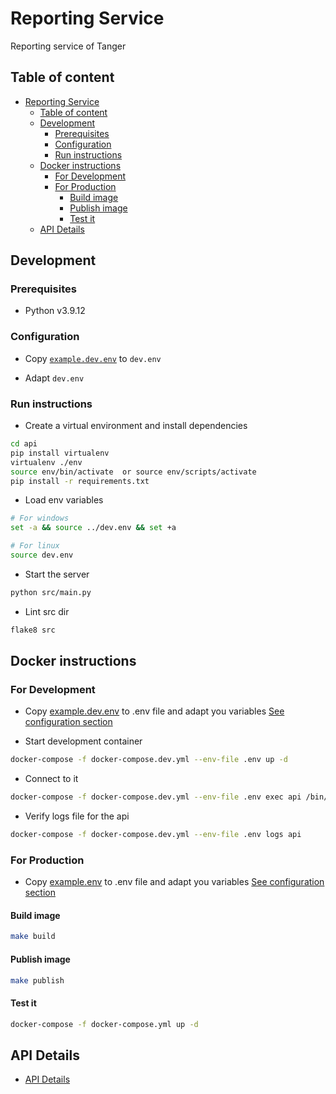 # Reporting Service

Reporting service of Tanger

## Table of content

- [Reporting Service](#reporting-service)
  - [Table of content](#table-of-content)
  - [Development](#development)
    - [Prerequisites](#prerequisites)
    - [Configuration](#configuration)
    - [Run instructions](#run-instructions)
  - [Docker instructions](#docker-instructions)
    - [For Development](#for-development)
    - [For Production](#for-production)
      - [Build image](#build-image)
      - [Publish image](#publish-image)
      - [Test it](#test-it)
  - [API Details](#api-details)
  
## Development

### Prerequisites

- Python v3.9.12

### Configuration

- Copy [`example.dev.env`](example.dev.env) to `dev.env`

- Adapt `dev.env`

### Run instructions

- Create a virtual environment and install dependencies

```sh
cd api
pip install virtualenv
virtualenv ./env
source env/bin/activate  or source env/scripts/activate
pip install -r requirements.txt
```

- Load env variables

```sh
# For windows
set -a && source ../dev.env && set +a

# For linux
source dev.env
```

- Start the server

```sh
python src/main.py
```

- Lint src dir

```sh
flake8 src
```

## Docker instructions

### For Development

- Copy [example.dev.env](example.dev.env) to .env file and adapt you variables [See configuration section](#configuration)

- Start development container

```sh
docker-compose -f docker-compose.dev.yml --env-file .env up -d
```

- Connect to it

```sh
docker-compose -f docker-compose.dev.yml --env-file .env exec api /bin/bash
```

- Verify logs file for the api

```sh
docker-compose -f docker-compose.dev.yml --env-file .env logs api
```

### For Production

- Copy [example.env](example.env) to .env file and adapt you variables [See configuration section](#configuration)

#### Build image

```sh
make build
```

#### Publish image

```sh
make publish
```

#### Test it

```sh
docker-compose -f docker-compose.yml up -d
```

## API Details

- [API Details](./api/README.md)

